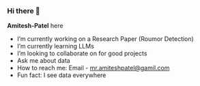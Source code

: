 ### Hi there 👋


**Amitesh-Patel** here

-  I’m currently working on a Research Paper (Roumor Detection)
-  I’m currently learning LLMs
-  I’m looking to collaborate on for good projects
-  Ask me about data
-  How to reach me: Email - mr.amiteshpatel@gamil.com
-  Fun fact: I see data everywhere


